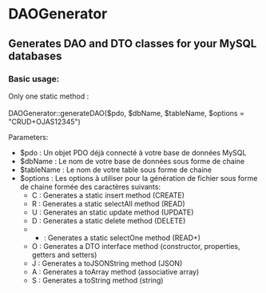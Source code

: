 # DAOGenerator
## Generates DAO and DTO classes for your MySQL databases
### Basic usage:<br>
Only one static method :<br>
<br>
DAOGenerator::generateDAO($pdo, $dbName, $tableName, $options = "CRUD+OJAS12345")

Parameters: 
- $pdo : Un objet PDO déjà connecté à votre base de données MySQL
- $dbName : Le nom de votre base de données sous forme de chaine
- $tableName : Le nom de votre table sous forme de chaine
- $options : Les options à utiliser pour la génération de fichier sous forme de chaine formée des caractères suivants:<br>
    * C : Generates a static insert method (CREATE)
    * R : Generates a static selectAll method (READ)
    * U : Generates an static update method (UPDATE)
    * D : Generates a static delete method (DELETE)
    * + : Generates a static selectOne method (READ+)
    * O : Generates a DTO interface method (constructor, properties, getters and setters)
    * J : Generates a toJSONString method (JSON)
    * A : Generates a toArray method (associative array)
    * S : Generates a toString method (string)
